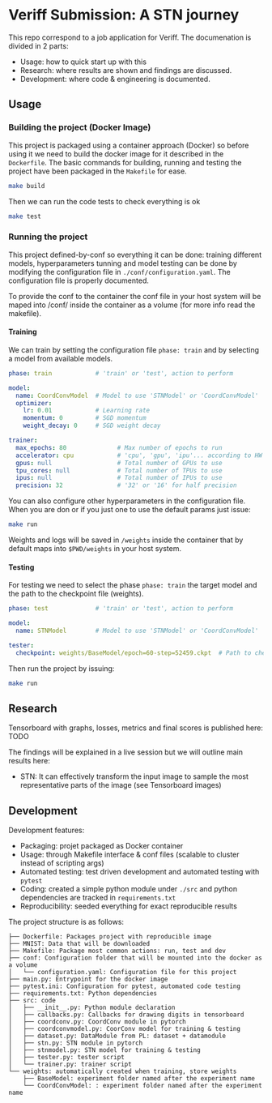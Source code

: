 # Veriff Submission: A STN journey

This repo correspond to a job application for Veriff. The documenation is divided in 2 parts:

* Usage: how to quick start up with this
* Research: where results are shown and findings are discussed.
* Development: where code & engineering is documented.

## Usage

### Building the project (Docker Image)
This project is packaged using a container approach (Docker) so before using it we need to build the docker image for it described in the `Dockerfile`. The basic commands for building, running and testing the project have been packaged in the `Makefile` for ease.

```bash
make build
```

Then we can run the code tests to check everything is ok

```bash
make test
```

### Running the project

This project defined-by-conf so everything it can be done: training different models, hyperparameters tunning and model testing can be done by modifying the configuration file in `./conf/configuration.yaml`. The configuration file is properly documented.

To provide the conf to the container the conf file in your host system will be maped into /conf/ inside the container as a volume (for more info read the makefile).

#### Training

We can train by setting the configuration file `phase: train` and by selecting a model from available models. 

```yaml
phase: train            # 'train' or 'test', action to perform

model:
  name: CoordConvModel  # Model to use 'STNModel' or 'CoordConvModel'
  optimizer:
    lr: 0.01            # Learning rate
    momentum: 0         # SGD momentum
    weight_decay: 0     # SGD weight decay

trainer:
  max_epochs: 80              # Max number of epochs to run
  accelerator: cpu            # 'cpu', 'gpu', 'ipu'... according to HW
  gpus: null                  # Total number of GPUs to use
  tpu_cores: null             # Total number of TPUs to use
  ipus: null                  # Total number of IPUs to use
  precision: 32               # '32' or '16' for half precision
```

You can also configure other hyperparameters in the configuration file. When you are don or if you just one to use the default params just issue:

```bash
make run
```

Weights and logs will be saved in `/weights` inside the container that by default maps into `$PWD/weights` in your host system.

#### Testing

For testing we need to select the phase `phase: train` the target model and the path to the checkpoint file (weights).

```yaml
phase: test             # 'train' or 'test', action to perform

model:
  name: STNModel        # Model to use 'STNModel' or 'CoordConvModel'

tester:
  checkpoint: weights/BaseModel/epoch=60-step=52459.ckpt  # Path to checkpoint

```

Then run the project by issuing:

```bash
make run
```

## Research

Tensorboard with graphs, losses, metrics and final scores is published here: TODO

The findings will be explained in a live session but we will outline main results here:

* STN: It can effectively transform the input image to sample the most representative parts of the image (see Tensorboard images)

## Development

Development features:

* Packaging: projet packaged as Docker container
* Usage: through Makefile interface & conf files (scalable to cluster instead of scripting args)
* Automated testing: test driven development and automated testing with `pytest`
* Coding: created a simple python module under `./src` and python dependencies are tracked in `requirements.txt`
* Reproducibility: seeded everything for exact reproducible results

The project structure is as follows:

```
├── Dockerfile: Packages project with reproducible image
├── MNIST: Data that will be downloaded
├── Makefile: Package most common actions: run, test and dev
├── conf: Configuration folder that will be mounted into the docker as a volume
│   └── configuration.yaml: Configuration file for this project
├── main.py: Entrypoint for the docker image
├── pytest.ini: Configuration for pytest, automated code testing
├── requirements.txt: Python dependencies
├── src: code
│   ├── __init__.py: Python module declaration
│   ├── callbacks.py: Callbacks for drawing digits in tensorboard
│   ├── coordconv.py: CoordConv module in pytorch
│   ├── coordconvmodel.py: CoorConv model for training & testing
│   ├── dataset.py: DataModule from PL: dataset + datamodule
│   ├── stn.py: STN module in pytorch
│   ├── stnmodel.py: STN model for training & testing
│   ├── tester.py: tester script
│   └── trainer.py: trainer script
└── weights: automatically created when training, store weights
    ├── BaseModel: experiment folder named after the experiment name
    └── CoordConvModel: : experiment folder named after the experiment name
```



